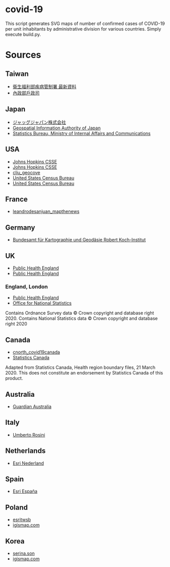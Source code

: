 # covid-19
This script generates SVG maps of number of confirmed cases of COVID-19 per unit inhabitants by administrative division for various countries. Simply execute build.py.

# Sources
## Taiwan
* [衛生福利部疾病管制署 最新資料](https://data.gov.tw/dataset/118038)
* [內政部戶政司](https://gis.ris.gov.tw/dashboard.html?key=B01)

## Japan
* [ジャッグジャパン株式会社](https://www.arcgis.com/home/item.html?id=6917515ec97b4916a49e71d94d4dcb82)
* [Geospatial Information Authority of Japan](https://www.gsi.go.jp/kankyochiri/gm_japan_e.html)
* [Statistics Bureau, Ministry of Internal Affairs and Communications](https://www.stat.go.jp/english/data/nenkan/66nenkan/1431-02.html)

## USA
* [Johns Hopkins CSSE](https://www.arcgis.com/home/item.html?id=c0b356e20b30490c8b8b4c7bb9554e7c)
* [Johns Hopkins CSSE](https://www.arcgis.com/home/item.html?id=628578697fb24d8ea4c32fa0c5ae1843)
* [cliu_geocove](https://www.arcgis.com/home/item.html?id=337b7643bee445dca9fca4450bc8f6f6)
* [United States Census Bureau](https://www.census.gov/data/tables/time-series/demo/popest/2010s-total-cities-and-towns.html)
* [United States Census Bureau](https://www.census.gov/data/datasets/time-series/demo/popest/2010s-state-total.html#par_textimage_1873399417)

## France
* [leandrodesanjuan_mapthenews](https://www.arcgis.com/home/item.html?id=e34701f45bf6484ca14e0ba2d9e4939f)

## Germany
* [Bundesamt für Kartographie und Geodäsie Robert Koch-Institut](https://www.arcgis.com/home/item.html?id=917fc37a709542548cc3be077a786c17)

## UK
* [Public Health England](https://www.arcgis.com/home/item.html?id=a51606bdfb824d65a63ef0ca65aac90f)
* [Public Health England](https://www.arcgis.com/home/item.html?id=90f3893ff60e43c9ad785c8a9073c516)
### England, London
* [Public Health England](https://www.arcgis.com/home/item.html?id=05c8423c9063412a92412874b306734b)
* [Office for National Statistics](https://geoportal.statistics.gov.uk/datasets/counties-and-unitary-authorities-april-2019-boundaries-ew-bgc)

Contains Ordnance Survey data © Crown copyright and database right 2020. Contains National Statistics data © Crown copyright and database right 2020

## Canada
* [cnorth_covid19canada](https://www.arcgis.com/home/item.html?id=e5403793c5654affac0942432783365a)
* [Statistics Canada](https://www150.statcan.gc.ca/n1/pub/82-402-x/2018001/hrbf-flrs-eng.htm)

Adapted from Statistics Canada, Health region boundary files, 21 March 2020. This does not constitute an endorsement by Statistics Canada of this product.

## Australia
* [Guardian Australia](https://www.arcgis.com/home/item.html?id=35b077523be94f7288b21db815e6e6e6)

## Italy
* [Umberto Rosini](https://www.arcgis.com/home/item.html?id=b0c68bce2cce478eaac82fe38d4138b1)

## Netherlands
* [Esri Nederland](https://www.arcgis.com/home/item.html?id=20d392a8a3b84506b7f9c2bb0f20ae8c)

## Spain
* [Esri España](https://www.arcgis.com/home/item.html?id=eb502ad861b7432a82cadad12c77851c)

## Poland
* [esritwsb](https://www.arcgis.com/home/item.html?id=eb9ebac30e0d496a8bac5aa468957dd2)
* [igismap.com](https://www.igismap.com/poland-shapefile-download-country-boundary-administrative-polygon-provinces-sub-divsions/)

## Korea
* [serina.son](https://www.arcgis.com/home/item.html?id=948eac6dedcf47e3b15d9fec2fe24010)
* [igismap.com](https://www.igismap.com/download-south-korea-shapefile/)
